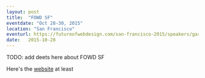 ```yaml
---
layout: post
title:  "FOWD SF"
eventdate: "Oct 28-30, 2015"
location: "San Francisco"
eventurl: https://futureofwebdesign.com/san-francisco-2015/speakers/garth-braithwaite
date:   2015-10-28
---
```

TODO: add deets here about FOWD SF

Here's the [website](https://futureofwebdesign.com/san-francisco-2015/speakers/garth-braithwaite) at least
